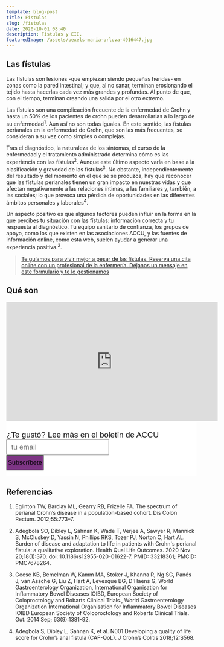 ```yaml
---
template: blog-post
title: Fístulas
slug: /fistulas
date: 2020-10-01 08:40
description: Fístulas y EII. 
featuredImage: /assets/pexels-maria-orlova-4916447.jpg
---
```

## Las fístulas

Las fístulas son lesiones -que empiezan siendo pequeñas heridas- en zonas como la pared intestinal; y que, al no sanar, terminan erosionando el tejido hasta hacerlas cada vez más grandes y profundas. Al punto de que, con el tiempo, terminan creando una salida por el otro extremo.

Las fístulas son una complicación frecuente de la enfermedad de Crohn y hasta un 50% de los pacientes de crohn pueden desarrollarlas a lo largo de su enfermedad<sup>1</sup>. Aun así no son todas iguales. En este sentido, las fístulas perianales en la enfermedad de Crohn, que son las más frecuentes, se consideran a su vez como simples o complejas. 

Tras el diagnóstico, la naturaleza de los síntomas, el curso de la enfermedad y el tratamiento administrado determina cómo es las experiencia con las fístulas<sup>2</sup>. Aunque este último aspecto varía en base a la clasificación y gravedad de las fístulas<sup>3</sup>. No obstante, independientemente del resultado y del momento en el que se se produzca, hay que reconocer que las fístulas perianales tienen un gran impacto en nuestras vidas y que afectan negativamente a las relaciones íntimas, a las familiares y, también, a las sociales; lo que provoca una pérdida de oportunidades en las diferentes ámbitos personales y laborales<sup>4</sup>.   

Un aspecto positivo es que algunos factores pueden influir en la forma en la que percibes tu situación con las fístulas: información correcta y tu respuesta al diagnóstico. Tu equipo sanitario de confianza, los grupos de apoyo, como los que existen en las asociaciones ACCU, y las fuentes de información online, como esta web, suelen ayudar a generar una experiencia positiva.<sup>2</sup>. 

> [Te guíamos para vivir mejor a pesar de las fístulas. Reserva una cita online con un profesional de la enfermería. Déjanos un mensaje en este formulario y te lo gestionamos](/contact)


## Qué son

<div class="container_para_appointy" >

<iframe width="560" height="315" src="https://www.youtube.com/embed/vqs8yVHIwvE?start=34" gesture="media" frameborder="0" allow="accelerometer; autoplay; encrypted-media; gyroscope; picture-in-picture" allowfullscreen></iframe>

</div>

 <!-- Begin Mailchimp Signup Form -->

<link href="//cdn-images.mailchimp.com/embedcode/slim-10_7.css" rel="stylesheet" type="text/css">
<style type="text/css">
#mc_embed_signup{background:#fff; clear:left; font:14px Helvetica,Arial,sans-serif; }
/* Add your own Mailchimp form style overrides in your site stylesheet or in this style block.
  We recommend moving this block and the preceding CSS link to the HEAD of your HTML file. */
</style>
<div id="mc_embed_signup">
<form action="https://accuesp.us12.list-manage.com/subscribe/post?u=924f0f9e69877235b6063654f&amp;id=b07eee52b9" method="post" id="mc-embedded-subscribe-form" style="padding: 5% 0px 3%;" name="mc-embedded-subscribe-form" class="validate" target="_blank" novalidate>
    <div id="mc_embed_signup_scroll">
<label for="mce-EMAIL" style="font-size: 21px;">¿Te gustó? Lee más en el boletín de ACCU </label>
<input type="email" style="font-size: 19px; padding: 0 0.6em; min-height: 42px;" value="" name="EMAIL" class="email" id="mce-EMAIL" placeholder="tu email" required>
    <!-- real people should not fill this in and expect good things - do not remove this or risk form bot signups-->
    <div style="position: absolute; left: -5000px;" aria-hidden="true"><input type="text" name="b_924f0f9e69877235b6063654f_b07eee52b9" tabindex="-1" value=""></div>
    <div class="clear"><input type="submit" style="background-color: #7d3584 !important; font-size: 17px; min-height: 40px !important;padding: 2px;marging-top: 1%;"value="Subscríbete" name="subscribe" id="mc-embedded-subscribe" class="button"></div>
    </div>
</form>
</div>

## Referencias

1. Eglinton TW, Barclay ML, Gearry RB, Frizelle FA. The spectrum of perianal Crohn’s disease in a population-based cohort. Dis Colon Rectum. 2012;55:773–7.

2. Adegbola SO, Dibley L, Sahnan K, Wade T, Verjee A, Sawyer R, Mannick S, McCluskey D, Yassin N, Phillips RKS, Tozer PJ, Norton C, Hart AL. Burden of disease and adaptation to life in patients with Crohn's perianal fistula: a qualitative exploration. Health Qual Life Outcomes. 2020 Nov 20;18(1):370. doi: 10.1186/s12955-020-01622-7. PMID: 33218361; PMCID: PMC7678264.

3. Gecse KB, Bemelman W, Kamm MA, Stoker J, Khanna R, Ng SC, Panés J, van Assche G, Liu Z, Hart A, Levesque BG, D'Haens G, World Gastroenterology Organization, International Organisation for Inflammatory Bowel Diseases IOIBD, European Society of Coloproctology and Robarts Clinical Trials., World Gastroenterology Organization International Organisation for Inflammatory Bowel Diseases IOIBD European Society of Coloproctology and Robarts Clinical Trials. Gut. 2014 Sep; 63(9):1381-92.

4. Adegbola S, Dibley L, Sahnan K, et al. N001 Developing a quality of life score for Crohn’s anal fistula (CAF-QoL). J Crohn’s Colitis 2018;12:S568.

 